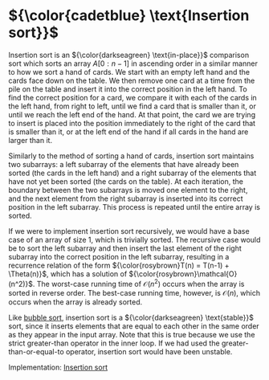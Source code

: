 # ${\color{cadetblue} \text{Insertion sort}}$

Insertion sort is an ${\color{darkseagreen} \text{in-place}}$ comparison sort which sorts an array $A[0:n-1]$ in ascending order in a similar manner to how we sort a hand of cards. We start with an empty left hand and the cards face down on the table. We then remove one card at a time from the pile on the table and insert it into the correct position in the left hand. To find the correct position for a card, we compare it with each of the cards in the left hand, from right to left, until we find a card that is smaller than it, or until we reach the left end of the hand. At that point, the card we are trying to insert is placed into the position immediately to the right of the card that is smaller than it, or at the left end of the hand if all cards in the hand are larger than it.

Similarly to the method of sorting a hand of cards, insertion sort maintains two subarrays: a left subarray of the elements that have already been sorted (the cards in the left hand) and a right subarray of the elements that have not yet been sorted (the cards on the table). At each iteration, the boundary between the two subarrays is moved one element to the right, and the next element from the right subarray is inserted into its correct position in the left subarray. This process is repeated until the entire array is sorted.  

If we were to implement insertion sort recursively, we would have a base case of an array of size 1, which is trivially sorted. The recursive case would be to sort the left subarray and then insert the last element of the right subarray into the correct position in the left subarray, resulting in a recurrence relation of the form ${\color{rosybrown}T(n) = T(n-1) + \Theta(n)}$, which has a solution of ${\color{rosybrown}\mathcal{O}(n^2)}$. The worst-case running time of $\mathcal{O}(n^2)$ occurs when the array is sorted in reverse order. The best-case running time, however, is $\mathcal{O}(n)$, which occurs when the array is already sorted.

Like [bubble sort](../bubble-sort/), insertion sort is a ${\color{darkseagreen} \text{stable}}$ sort, since it inserts elements that are equal to each other in the same order as they appear in the input array. Note that this is true because we use the strict greater-than operator in the inner loop. If we had used the greater-than-or-equal-to operator, insertion sort would have been unstable.

Implementation: [Insertion sort](insertionsort.c)
